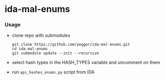 # ida-mal-enums

### Usage

* clone repo with submodules

    ```
    git clone https://github.com/yeggor/ida-mal-enums.git
    cd ida-mal-enums
    git submodule update --init --recursive
    ```

* select hash types in the HASH_TYPES variable and uncomment on them
* run `api_hashes_enums.py` script from IDA
